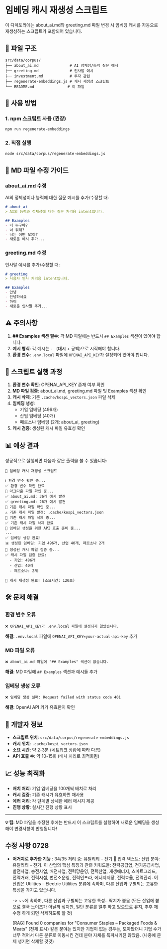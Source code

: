 # 임베딩 캐시 재생성 스크립트

이 디렉토리에는 about_ai.md와 greeting.md 파일 변경 시 임베딩 캐시를 자동으로 재생성하는 스크립트가 포함되어 있습니다.

## 📁 파일 구조

```
src/data/corpus/
├── about_ai.md              # AI 정체성/능력 질문 예시
├── greeting.md              # 인사말 예시
├── investment.md            # 투자 관련
├── regenerate-embeddings.js # 캐시 재생성 스크립트
└── README.md               # 이 파일
```

## 🚀 사용 방법

### 1. npm 스크립트 사용 (권장)

```bash
npm run regenerate-embeddings
```

### 2. 직접 실행

```bash
node src/data/corpus/regenerate-embeddings.js
```

## 📝 MD 파일 수정 가이드

### about_ai.md 수정

AI의 정체성이나 능력에 대한 질문 예시를 추가/수정할 때:

```markdown
# about_ai
> AI의 능력과 정체성에 대한 질문 처리용 intent입니다.

## Examples
- 너 누구야?
- 너 뭐해?
- 너는 어떤 AI야?
- 새로운 예시 추가...
```

### greeting.md 수정

인사말 예시를 추가/수정할 때:

```markdown
# greeting
> 사용자 인사 처리용 intent입니다.

## Examples
- 안녕
- 안녕하세요
- 하이
- 새로운 인사말 추가...
```

## ⚠️ 주의사항

1. **## Examples 섹션 필수**: 각 MD 파일에는 반드시 `## Examples` 섹션이 있어야 합니다.
2. **예시 형식**: 각 예시는 `- ` (대시 + 공백)으로 시작해야 합니다.
3. **환경 변수**: `.env.local` 파일에 `OPENAI_API_KEY`가 설정되어 있어야 합니다.

## 🔄 스크립트 실행 과정

1. **환경 변수 확인**: OPENAI_API_KEY 존재 여부 확인
2. **MD 파일 검증**: about_ai.md, greeting.md 파일 및 Examples 섹션 확인
3. **캐시 삭제**: 기존 `.cache/kospi_vectors.json` 파일 삭제
4. **임베딩 생성**: 
   - 기업 임베딩 (496개)
   - 산업 임베딩 (40개)
   - 페르소나 임베딩 (2개: about_ai, greeting)
5. **캐시 검증**: 생성된 캐시 파일 유효성 확인

## 📊 예상 결과

성공적으로 실행되면 다음과 같은 출력을 볼 수 있습니다:

```
🚀 임베딩 캐시 재생성 스크립트

ℹ 환경 변수 확인 중...
✅ 환경 변수 확인 완료
🔄 마크다운 파일 확인 중...
✅ about_ai.md: 36개 예시 발견
✅ greeting.md: 26개 예시 발견
🔄 기존 캐시 파일 확인 중...
⚠️ 기존 캐시 파일 발견: .cache/kospi_vectors.json
🔄 기존 캐시 파일 삭제 중...
✅ 기존 캐시 파일 삭제 완료
🔄 임베딩 생성을 위한 API 호출 준비 중...
...
✅ 임베딩 생성 완료!
📊 생성된 임베딩: 기업 496개, 산업 40개, 페르소나 2개
🔄 생성된 캐시 파일 검증 중...
✅ 캐시 파일 검증 완료:
  - 기업: 496개
  - 산업: 40개
  - 페르소나: 2개

🎉 캐시 재생성 완료! (소요시간: 120초)
```

## 🛠️ 문제 해결

### 환경 변수 오류
```
❌ OPENAI_API_KEY가 .env.local 파일에 설정되지 않았습니다.
```
**해결**: `.env.local` 파일에 `OPENAI_API_KEY=your-actual-api-key` 추가

### MD 파일 오류
```
❌ about_ai.md 파일에 "## Examples" 섹션이 없습니다.
```
**해결**: MD 파일에 `## Examples` 섹션과 예시들 추가

### 임베딩 생성 오류
```
❌ 임베딩 생성 실패: Request failed with status code 401
```
**해결**: OpenAI API 키가 유효한지 확인

## 🔧 개발자 정보

- **스크립트 위치**: `src/data/corpus/regenerate-embeddings.js`
- **캐시 위치**: `.cache/kospi_vectors.json`
- **소요 시간**: 약 2-3분 (네트워크 상황에 따라 다름)
- **API 호출 수**: 약 10-15회 (배치 처리로 최적화됨)

## 📈 성능 최적화

- **배치 처리**: 기업 임베딩을 100개씩 배치로 처리
- **캐시 검증**: 기존 캐시가 유효하면 재사용
- **에러 처리**: 각 단계별 상세한 에러 메시지 제공
- **진행 상황**: 실시간 진행 상황 표시

---

**💡 팁**: MD 파일을 수정한 후에는 반드시 이 스크립트를 실행하여 새로운 임베딩을 생성해야 변경사항이 반영됩니다!





## 수정 사항 0728

- **어거지로 추가한 기능** : 34/35 처리 중: 유틸리티 – 전기
    📝 입력 텍스트: 산업 분야: 유틸리티 – 전기. 이 산업의 핵심 특징과 관련 키워드들: 전력공급업, 전기공급사업, 발전사업, 송전사업, 배전사업, 전력망운영, 전력산업, 재생에너지, 스마트그리드, 전력거래, 전력시설, 변전소운영, 전력인프라, 에너지저장, 전력효율, 전력관리. 이 산업은 Utilities – Electric Utilities 분류에 속하며, 다른 산업과 구별되는 고유한 특성을 가지고 있습니다.

    -> ~~에 속하며, 다른 산업과 구별되는 고유한 특성.. 딱지가 붙음 (모든 산업에 붙으로 결국 노이즈가 아닐까 싶지만, 일단 분류를 얼추 하고 있으므로 유지, 추후 재수정 하게 되면 삭제하도록 할 것)

    [RAG] Found 0 companies for "Consumer Staples – Packaged Foods & Meats" (전체 표시) 같은 분야는 있지만 기업이 없는 경우는, 모아봤더니 기업 수가 너무 적어서
    다른 분류로 이동시킨 건데 분야 자체를 폭파시키진 않았음. (나중에 문제 생기면 삭제할 것것)